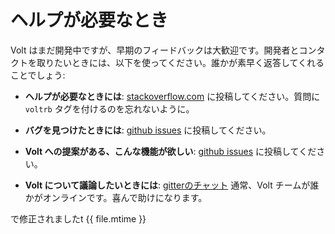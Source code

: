 # ヘルプが必要なとき

Volt はまだ開発中ですが、早期のフィードバックは大歓迎です。開発者とコンタクトを取りたいときには、以下を使ってください。誰かが素早く返答してくれることでしょう:

- **ヘルプが必要なときには**: [stackoverflow.com](http://www.stackoverflow.com) に投稿してください。質問に `voltrb` タグを付けるのを忘れないように。

- **バグを見つけたときには**: [github issues](https://github.com/voltrb/volt/issues) に投稿してください。
- **Volt への提案がある、こんな機能が欲しい**: [github issues](https://github.com/voltrb/volt/issues) に投稿してください。
- **Volt について議論したいときには**: [gitterのチャット](https://gitter.im/voltrb/volt) 通常、Volt チームが誰かがオンラインです。喜んで助けになります。

で修正されましたt {{ file.mtime }}
